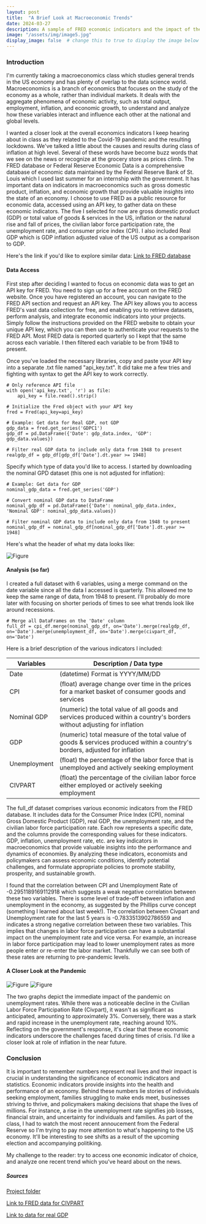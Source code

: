 ```yaml
---
layout: post
title:  "A Brief Look at Macroeconomic Trends"
date: 2024-03-27
description: A sample of FRED economic indicators and the impact of the COVID-19 pandemic  
image: "/assets/img/image5.jpg"
display_image: false  # change this to true to display the image below the banner 
---
```


### Introduction
I'm currently taking a macroeconomics class which studies general trends in the US economy and has plenty of overlap to the data science world. Macroeconomics is a branch of economics that focuses on the study of the economy as a whole, rather than individual markets. It deals with the aggregate phenomena of economic activity, such as total output, employment, inflation, and economic growth, to understand and analyze how these variables interact and influence each other at the national and global levels. 

I wanted a closer look at the overall economics indicators I keep hearing about in class as they related to the Covid-19 pandemic and the resulting lockdowns. We've talked a little about the causes and results during class of inflation at high level. Several of these words have become buzz words that we see on the news or recognize at the grocery store as prices climb. The FRED database or Federal Reserve Economic Data is a comprehensive database of economic data maintained by the Federal Reserve Bank of St. Louis which I used last summer for an internship with the government. It has important data on indicators in macroeconomics such as gross domestic product, inflation, and economic growth that provide valuable insights into the state of an economy. I choose to use FRED as a public resource for economic data, accessed using an API key, to gather data on these economic indicators. The five I selected for now are gross domestic product (GDP) or total value of goods & services in the US, inflation or the natural rise and fall of prices, the civilian labor force participation rate, the unemployment rate, and consumer price index (CPI).  I also included Real GDP which is GDP inflation adjusted value of the US output as a comparison to GDP.

Here's the link if you'd like to explore similar data: [Link to FRED database](https://fred.stlouisfed.org)

#### Data Access

First step after deciding I wanted to focus on economic data was to get an API key for FRED. You need to sign up for a free account on the FRED website. Once you have registered an account, you can navigate to the FRED API section and request an API key. The API key allows you to access FRED's vast data collection for free, and enabling you to retrieve datasets, perform analysis, and integrate economic indicators into your projects. Simply follow the instructions provided on the FRED website to obtain your unique API key, which you can then use to authenticate your requests to the FRED API. Most FRED data is reported quarterly so I kept that the same across each variable. I then filtered each variable to be from 1948 to present.

Once you've loaded the necessary libraries, copy and paste your API key into a separate .txt file named "api_key.txt". It did take me a few tries and fighting with syntax to get the API key to work correctly.
```
# Only reference API file
with open('api_key.txt', 'r') as file:
    api_key = file.read().strip()

# Initialize the Fred object with your API key
fred = Fred(api_key=api_key)

# Example: Get data for Real GDP, not GDP
gdp_data = fred.get_series('GDPC1')
gdp_df = pd.DataFrame({'Date': gdp_data.index, 'GDP': gdp_data.values})

# Filter real GDP data to include only data from 1948 to present
realgdp_df = gdp_df[gdp_df['Date'].dt.year >= 1948]
```

Specify which type of data you'd like to access. I started by downloading the nominal GPD dataset (this one is not adjusted for inflation):

```
# Example: Get data for GDP
nominal_gdp_data = fred.get_series('GDP')

# Convert nominal GDP data to DataFrame
nominal_gdp_df = pd.DataFrame({'Date': nominal_gdp_data.index, 'Nominal GDP': nominal_gdp_data.values})

# Filter nominal GDP data to include only data from 1948 to present
nominal_gdp_df = nominal_gdp_df[nominal_gdp_df['Date'].dt.year >= 1948]
```
Here's what the header of what my data looks like:

![Figure]({{site.url}}/{{site.baseurl}}/assets/img/NominalGDPHeader.png)

#### Analysis (so far)

I created a full dataset with 6 variables, using a merge command on the date variable since all the data I accessed is quarterly. This allowed me to keep the same range of data, from 1948 to present. I'll probably do more later with focusing on shorter periods of times to see what trends look like around recessions.

```
# Merge all DataFrames on the 'Date' column
full_df = cpi_df.merge(nominal_gdp_df, on='Date').merge(realgdp_df, on='Date').merge(unemployment_df, on='Date').merge(civpart_df, on='Date')
```

Here is a brief description of the various indicators I included:

| Variables    | Description / Data type                                  |
| ------------ | ---------------------------------------------------------|
| Date         | (datetime) Format is YYYY/MM/DD                          |
| CPI          | (float) average change over time in the prices for a market basket of consumer goods and services |
| Nominal GDP  | (numeric) the total value of all goods and services produced within a country's borders without adjusting for inflation  |
| GDP          | (numeric) total measure of the total value of goods & services produced within a country's borders, adjusted for inflation |
| Unemployment | (float) the percentage of the labor force that is unemployed and actively seeking employment |
| CIVPART      | (float) the percentage of the civilian labor force either employed or actively seeking employment |

The full_df dataset comprises various economic indicators from the FRED database. It includes data for the Consumer Price Index (CPI), nominal Gross Domestic Product (GDP), real GDP, the unemployment rate, and the civilian labor force participation rate. Each row represents a specific date, and the columns provide the corresponding values for these indicators. GDP, inflation, unemployment rate, etc. are key indicators in macroeconomics that provide valuable insights into the performance and dynamics of economies. By analyzing these indicators, economists and policymakers can assess economic conditions, identify potential challenges, and formulate appropriate policies to promote stability, prosperity, and sustainable growth.

I found that the correlation between CPI and Unemployment Rate of -0.2951189169112918 which suggests a weak negative correlation between these two variables. There is some level of trade-off between inflation and unemployment in the economy, as suggested by the Phillips curve concept (something I learned about last week!). The correlation between Civpart and Unemployment rate for the last 5 years is -0.7833513902786559 and indicates a strong negative correlation between these two variables. This  implies that changes in labor force participation can have a substantial impact on the unemployment rate and vice versa. For example, an increase in labor force participation may lead to lower unemployment rates as more people enter or re-enter the labor market. Thankfully we can see both of these rates are returning to pre-pandemic levels.

#### A Closer Look at the Pandemic
![Figure]({{site.url}}/{{site.baseurl}}/assets/img/unemployment.png)
![Figure]({{site.url}}/{{site.baseurl}}/assets/img/civpart_line.png)

The two graphs depict the immediate impact of the pandemic on unemployment rates. While there was a noticeable decline in the Civilian Labor Force Participation Rate (Civpart), it wasn't as significant as anticipated, amounting to approximately 3%. Conversely, there was a stark and rapid increase in the unemployment rate, reaching around 10%. Reflecting on the government's response, it's clear that these economic indicators underscore the challenges faced during times of crisis. I'd like a closer look at role of inflation in the near future.

### Conclusion
It is important to remember numbers represent real lives and their impact is crucial in understanding the significance of economic indicators and statistics. Economic indicators provide insights into the health and performance of an economy. Behind these numbers lie stories of individuals seeking employment, families struggling to make ends meet, businesses striving to thrive, and policymakers making decisions that shape the lives of millions. For instance, a rise in the unemployment rate signifies job losses, financial strain, and uncertainty for individuals and families. As part of the class, I had to watch the most recent annoucement from the Federal Reserve so I'm trying to pay more attention to what's happening to the US economy. It'll be interesting to see shifts as a result of the upcoming election and accompanying politiking.

My challenge to the reader: try to access one economic indicator of choice, and analyze one recent trend which you've heard about on the news.


##### Sources
[Project folder](https://github.com/t-anderson21/blog-project/tree/main)

[Link to FRED data for CIVPART](https://fred.stlouisfed.org/series/CIVPART)

[Link to data for real GDP](https://fred.stlouisfed.org/series/GDPC1)

